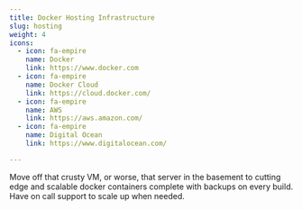 ```yaml
---
title: Docker Hosting Infrastructure
slug: hosting
weight: 4
icons:
  - icon: fa-empire
    name: Docker
    link: https://www.docker.com
  - icon: fa-empire
    name: Docker Cloud
    link: https://cloud.docker.com/
  - icon: fa-empire
    name: AWS
    link: https://aws.amazon.com/
  - icon: fa-empire
    name: Digital Ocean
    link: https://www.digitalocean.com/

---
```

Move off that crusty VM, or worse, that server in the basement to cutting edge and scalable docker containers complete with backups on every build. Have on call support to scale up when needed.
